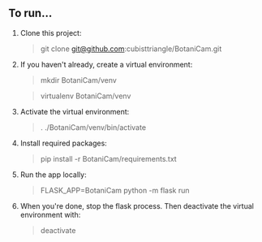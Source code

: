 ## To run...

1. Clone this project:
   > git clone git@github.com:cubisttriangle/BotaniCam.git

1. If you haven't already, create a virtual environment:
   > mkdir BotaniCam/venv
   
   > virtualenv BotaniCam/venv

1. Activate the virtual environment:
   > . ./BotaniCam/venv/bin/activate

1. Install required packages:
   > pip install -r BotaniCam/requirements.txt

1. Run the app locally:
   > FLASK_APP=BotaniCam python -m flask run

1. When you're done, stop the flask process. Then deactivate the virtual environment with:
   > deactivate
